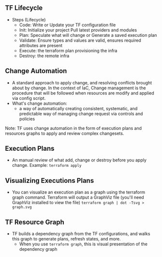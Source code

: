 ## TF Lifecycle

- Steps (Lifecycle)
	- Code: Write or Update your TF configuration file
	- Init: Initialize your project Pull latest providers and modules
	- Plan: Speculate what will change or Generate a saved execution plan
	- Validate: Ensure types and values are valid, ensures required attributes are present
	- Execute: the terraform plan provisioning the infra
	- Destroy: the remote infra

## Change Automation

- A standard approach to apply change, and resolving conflicts brought about by change. In the context of IaC, Change management is the procedure that will be followed when resources are modify and applied via config script.
- What's change automation:
	- a way of automatically creating consistent, systematic, and predictable way of managing change request via controls and policies

Note: TF uses change automation in the form of execution plans and resources graphs to apply and review complex changesets.


## Execution Plans

- An manual review of what add, change or destroy before you apply change. Example: 
  `terraform apply`

## Visualizing Executions Plans

- You can visualize an execution plan as a graph using the terraform graph command. Terraform will output a GraphViz file (you'll need GraphViz installed to view the file)
   `terraform graph | dot -Tsvg > graph.svg`

## TF Resource Graph

- TF builds a dependency graph from the TF configurations, and walks this graph to generate plans, refresh states, and more.
	- When you use `terraform graph`, this is visual presentation of the dependency graph
